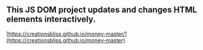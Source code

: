 ## This JS DOM project updates and changes HTML elements interactively.
[https://creationsbliss.github.io/money-master/](https://creationsbliss.github.io/money-master)
